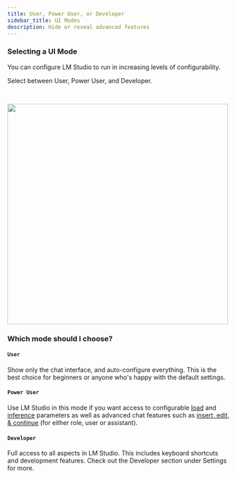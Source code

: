 ```yaml
---
title: User, Power User, or Developer
sidebar_title: UI Modes
description: Hide or reveal advanced features
---
```


### Selecting a UI Mode

You can configure LM Studio to run in increasing levels of configurability.

Select between User, Power User, and Developer.

<img src="/assets/docs/modes.png" style="width: 500px; margin-top:30px" data-caption="Choose a mode at the bottom of the app" />

### Which mode should I choose?

#### `User`

Show only the chat interface, and auto-configure everything. This is the best choice for beginners or anyone who's happy with the default settings.

#### `Power User`

Use LM Studio in this mode if you want access to configurable [load](/docs/configuration/load) and [inference](/docs/configuration/inference) parameters as well as advanced chat features such as [insert, edit, &amp; continue](/docs/advanced/context) (for either role, user or assistant).

#### `Developer`

Full access to all aspects in LM Studio. This includes keyboard shortcuts and development features. Check out the Developer section under Settings for more.
